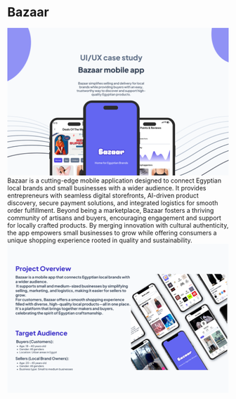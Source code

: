 # Bazaar
![Bazaar App](assets/bazaar.png)
Bazaar is a cutting-edge mobile application designed to connect Egyptian local brands and small businesses with a wider audience.
It provides entrepreneurs with seamless digital storefronts, AI-driven product discovery, secure payment solutions,
and integrated logistics for smooth order fulfillment.
Beyond being a marketplace, Bazaar fosters a thriving community of artisans and buyers, encouraging engagement and support for locally crafted products.
By merging innovation with cultural authenticity, the app empowers small businesses to grow while offering consumers a unique shopping experience rooted in quality and sustainability.
![Bazaar App](assets/Projectoverview&Targetaudince.png)
